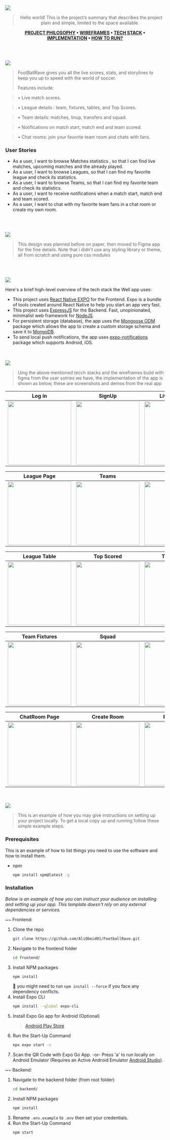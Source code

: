 <img src="./readme/title1.svg"/>

<div align="center">

> Hello world! This is the project’s summary that describes the project plain and simple, limited to the space available.  

**[PROJECT PHILOSOPHY](https://github.com/julescript/well_app#-project-philosophy) • [WIREFRAMES](https://github.com/julescript/well_app#-wireframes) • [TECH STACK](https://github.com/julescript/well_app#-tech-stack) • [IMPLEMENTATION](https://github.com/julescript/well_app#-impplementation) • [HOW TO RUN?](https://github.com/julescript/well_app#-how-to-run)**

</div>

<br><br>


<img src="./readme/title2.svg"/>

> FootBallRave gives you all the live scores, stats, and storylines to keep you up to speed with the world of soccer.
> 
> Features include:

>• Live match scores.

>• League details : team, fixtures, tables, and Top Scores.

>• Team details: matches, linup, transfers and squad.

>• Notifications on match start, match end and team scored.

>• Chat rooms: join your favorite team room and chats with fans.

### User Stories
- As a user, I want to browse Matches statistics , so that I can find live matches, upcoming matches and the already played.
- As a user, I want to browse Leagues, so that I can find my favorite league and check its statistics.
- As a user, I want to browse Teams, so that I can find my favorite team and check its statistics.
- As a user, I want to receive notifications when a match start, match end and team scored.
- As a user, I want to chat with my favorite team fans in a chat room or create my own room.


<br><br>

<img src="./readme/title3.svg"/>

> This design was planned before on paper, then moved to Figma app for the fine details.
Note that i didn't use any styling library or theme, all from scratch and using pure css modules

<br><br>

<img src="./readme/title4.svg"/>

Here's a brief high-level overview of the tech stack the Well app uses:

- This project uses [React Native EXPO](https://expo.dev/) for the Frontend. Expo is a bundle of tools created around React Native to help you start an app very fast.
- This project uses [ExpressJS](https://expressjs.com/) for the Backend. Fast, unopinionated, minimalist web framework for [NodeJS](https://nodejs.org/en/).
- For persistent storage (database), the app uses the [Mongoose ODM](https://mongoosejs.com) package which allows the app to create a custom storage schema and save it to [MongoDB](https://www.mongodb.com).
- To send local push notifications, the app uses [expo-notifications](https://docs.expo.dev/versions/latest/sdk/notifications) package which supports Android, iOS.



<br><br>
<img src="./readme/title5.svg"/>

> Uing the above mentioned tecch stacks and the wireframes build with figma from the user sotries we have, the implementation of the app is shown as below, these are screenshots and demos from the real app

| Log in                                       | SignUp                                            | Live Matches                                        | Leagues                                            |
|-----------------------------------------------|----------------------------------------------------|----------------------------------------------------|-------------------------------------------------------|
| <img src="./readme/Screenshot_20221126_025410_host.exp.svg" width="200"/> | <img src="./readme/Screenshot_20221126_025415_host.exp.svg" width="200"/> | <img src="./readme/Screenshot_20221125_183831_host.exp.svg" width="200"/> | <img src="./readme/Screenshot_20221126_025518_host.exp.svg" width="200"/> |


| League Page                                       | Teams                                            | Scored                                        | Fixtures                                            |
|-----------------------------------------------|----------------------------------------------------|----------------------------------------------------|-------------------------------------------------------|
| <img src="./readme/Screenshot_20221126_025529_host.exp.svg" width="200"/> | <img src="./readme/Screenshot_20221126_025607_host.exp.svg" width="200"/> | <img src="./readme/Screenshot_20221126_025639_host.exp.svg" width="200"/> | <img src="./readme/Screenshot_20221126_025743_host.exp.svg" width="200"/> |

| League Table                                       | Top Scored                                            | Top Assists                                        | World Cup                                            |
|-----------------------------------------------|----------------------------------------------------|----------------------------------------------------|-------------------------------------------------------|
| <img src="./readme/Screenshot_20221126_025537_host.exp.svg" width="200"/> | <img src="./readme/Screenshot_20221126_025548_host.exp.svg" width="200"/> | <img src="./readme/Screenshot_20221126_025556_host.exp.svg" width="200"/> | <img src="./readme/Screenshot_20221126_031143_host.exp.svg" width="200"/> |

| Team Fixtures                                       | Squad                                            | Player In                                        | Player Out                                            |
|-----------------------------------------------|----------------------------------------------------|----------------------------------------------------|-------------------------------------------------------|
| <img src="./readme/Screenshot_20221126_030020_host.exp.svg" width="200"/> | <img src="./readme/Screenshot_20221126_030027_host.exp.svg" width="200"/> | <img src="./readme/Screenshot_20221126_030232_host.exp.svg" width="200"/> | <img src="./readme/Screenshot_20221126_025556_host.exp.svg" width="200"/> |

| ChatRoom Page                                       | Create Room                                            | Rooms list                                        |  Goal Notification                                        |
|-----------------------------------------------|----------------------------------------------------|----------------------------------------------------|----------------------------------------------------|
| <img src="./readme/Screenshot_20221126_030318_host.exp.svg" width="200"/> | <img src="./readme/Screenshot_20221126_030334_host.exp.svg" width="200"/> | <img src="./readme/Screenshot_20221126_030821_host.exp.svg" width="200"/> | <img src="./readme/goalnote.gif" width="200"/> |

<br><br>
<img src="./readme/title6.svg"/>


> This is an example of how you may give instructions on setting up your project locally.
To get a local copy up and running follow these simple example steps.

### Prerequisites

This is an example of how to list things you need to use the software and how to install them.
* npm
  ```sh
  npm install npm@latest -g
  ```

### Installation

_Below is an example of how you can instruct your audience on installing and setting up your app. This template doesn't rely on any external dependencies or services._

~~ Frontend:
1. Clone the repo
   ```sh
   git clone https://github.com/AliObeid01/FootballRave.git
   ```
2. Navigate to the frontend folder
   ```sh
   cd frontend/
   ```
3. Install NPM packages
   ```sh
   npm install
   ```
   🚨 you might need to run `npm install --force`  if you face any dependency conflicts.
4. Install Expo CLI
   ```sh
   npm install --global expo-cli
   ```
5. Install Expo Go app for Android (Optional)
   > [Android Play Store](https://play.google.com/store/apps/details?id=host.exp.exponent)
6. Run the Start-Up Command
   ```sh
   npx expo start -c
   ```
7. Scan the QR Code with Expo Go App.
    -or-
   Press 'a' to run locally on Android Emulator (Requires an Active Android Emulator [Android Studio](https://developer.android.com/studio/install)).
   
~~ Backend:
1. Navigate to the backend folder (from root folder)
   ```sh
   cd backend/
   ```
2. Install NPM packages
   ```sh
   npm install
   ```
3. Rename `.env.example` to `.env` then set your credentials.
4. Run the Start-Up Command
   ```sh
   npm start
   ```


